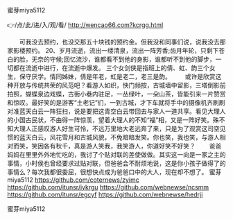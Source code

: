
蜜芽miya5112




👉/点/此/进/入/观/看/ http://wencao66.com?kcrgg.html




　　可我没去预约，也没交那五十块钱的预约金。但我没和同事们说，说我没去那家影楼预约。
	20、岁月流逝，流出一缕清泉，流出一阵芳香;齿月年轮，只剩下苍白的脸，无奈的守候;回忆流沙，谁都看不到他的身影，谁都听不到他的脚步，一切都在流逝中进行，在流逝中爆发。
三个女剑侠是指班上的倩、虹、韵三个女生，保守厌学。情同姊妹，倩是年老，虹是老二，老三是韵。
　　或许是欣赏这种开放与传统共荣的风范吧？看游人如织，快门频按，古城墙中留影，三塔倒影前拍照，蝴蝶泉边戏蝶，古街小巷内驻足，一丛绿叶，一朵山茶，皆能引来一片赞赏和惊叹。最好笑的是游客“土老记”们，一到古城，才下车就将手中的摄像机齐刷刷对准蓝天白云一阵狂扫，说是要把这青空白云带回去与家人一道共享。看见大理人的小国古民状，不由得一阵惊羡，望着大理人的不知“福”相，又是一阵好笑。殊不知大理人正感叹游人好生可怜，不远万里地大老远奔了来，只是为了观赏这司空见惯的蓝天白云，风花雪月和古城风貌，不免暗暗发笑。你也笑，我也笑，与游人相对而笑，笑因各有秋千，真是游人笑我，我笑游人，你道好笑不好笑？
　　爸爸妈妈在里里外外地忙吃的，我讨了个贴对联的差使做做。其实这一向是一家之主的事情，小时侯也曾经要求过贴对联，但爸爸会不耐烦地说，这是你小孩子做得了的事情么？每次我都很委屈，很想快点成为爸爸口中的大人，现在却不想了。
蜜芽miya5112 https://github.com/coternews/zyimc
https://github.com/itunsr/iykrgu
https://github.com/webnewse/ncsmm
https://github.com/itunsr/egcyf
https://github.com/webnewse/hedrji





蜜芽miya5112
